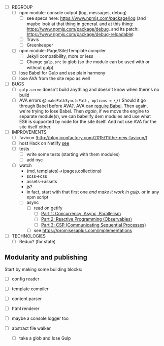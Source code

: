 - [ ] REGROUP
    - [ ] npm module: console output (log, messages, debug)
        - [ ] see specs here: https://www.npmjs.com/package/log (and maybe look at that thing in general. and at this thing: https://www.npmjs.com/package/debug. and its patch: https://www.npmjs.com/package/debug-reloadable)
        - [ ] Travis
        - [ ] Greenkeeper
    - [ ] npm module: Page/Site/Template compiler
        - [ ] Jekyll compatibility, more or less
        - [ ] Change `gulp.src` to glob (so the module can be used with or without gulp)
    - [ ] lose Babel for Gulp and use plain harmony
    - [ ] lose AVA from the site repo as well
- [ ] BUGS
    - [ ] `gulp.serve` doesn't build anything and doesn't know when there's no build 
    - [ ] AVA errors @ `makePathSync(sPath, options = {})`
        Should it go through Babel before AVA?. AVA can [require Babel](https://github.com/sindresorhus/ava#configuration). Then again, we're trying to lose Babel. Then _again_, if we move the engine to separate module(s), we can babelify dem modules and use what ES6 is supported by node for the site itself.
        And not use AVA for the site itself either.
- [ ] IMPROVEMENTS
    - [ ] favicon (http://blog.iconfactory.com/2015/11/the-new-favicon/)
    - [ ] host Hack on Netlify
          [see](https://github.com/chrissimpkins/Hack#host-hack-font-files-on-your-server)
    - [ ] tests
        - [ ] write some tests (starting with them modules)
        - [ ] add nyc
    - [ ] watch
        - (md, templates)->(pages,collections)
        - scss->css
        - assets->assets
        - js?
        - in fact, start with that first one _and make it work in gulp_. or in any npm script
        - [ ] async
            - [ ] read on getify
                - [ ] [Part 1: Concurrency, Async, Parallelism](http://blog.getify.com/concurrently-javascript-1/)
                - [ ] [Part 2: Reactive Programming (Observables)](http://blog.getify.com/concurrently-javascript-2/)
                - [ ] [Part 3: CSP (Communicating Sequential Processes)](http://blog.getify.com/concurrently-javascript-3/)
            - [ ] see https://promisesaplus.com/implementations

- [ ] TECHNOLOGIES
    - [ ] Redux? (for state)
    
## Modularity and publishing

Start by making some building blocks:

- [ ] config reader
- [ ] template compiler
- [ ] content parser
- [ ] html renderer

- [ ] maybe a console logger too

- [ ] abstract file walker
    - [ ] take a glob and lose Gulp
